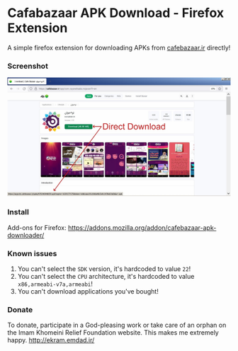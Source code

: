 # Cafabazaar APK Download - Firefox Extension
A simple firefox extension for downloading APKs from [cafebazaar.ir](https://cafebazaar.ir) directly!

### Screenshot

![screenshot](screenshots/1.jpg)

### Install

Add-ons for Firefox: https://addons.mozilla.org/addon/cafebazaar-apk-downloader/

### Known issues

1. You can't select the `SDK` version, it's hardcoded to value `22`!
2. You can't select the `CPU` architecture, it's hardcoded to value `x86,armeabi-v7a,armeabi`!
3. You can't download applications you've bought!

### Donate

To donate, participate in a God-pleasing work or take care of an orphan on the Imam Khomeini Relief Foundation website.
This makes me extremely happy.
http://ekram.emdad.ir/

